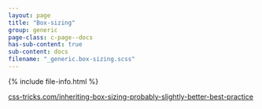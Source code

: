 ```yaml
---
layout: page
title: "Box-sizing"
group: generic
page-class: c-page--docs
has-sub-content: true
sub-content: docs
filename: "_generic.box-sizing.scss"
---
```


{% include file-info.html %}

[css-tricks.com/inheriting-box-sizing-probably-slightly-better-best-practice](https://css-tricks.com/inheriting-box-sizing-probably-slightly-better-best-practice)
